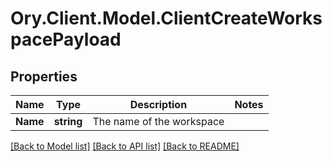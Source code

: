 # Ory.Client.Model.ClientCreateWorkspacePayload

## Properties

Name | Type | Description | Notes
------------ | ------------- | ------------- | -------------
**Name** | **string** | The name of the workspace | 

[[Back to Model list]](../README.md#documentation-for-models) [[Back to API list]](../README.md#documentation-for-api-endpoints) [[Back to README]](../README.md)

